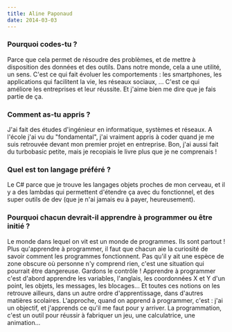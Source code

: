 ```yaml
---
title: Aline Paponaud
date: 2014-03-03
---
```


<!-- ![Aline Paponaud](https://lh3.googleusercontent.com/-M0W0JZMH5xs/Uqcl4NjwEdI/AAAAAAAAAZo/FRNMS0L9teQ/w562-h566-no/ONPRINT-TROMBI-054.JPG) -->

### Pourquoi codes-tu ?

Parce que cela permet de résoudre des problèmes, et de mettre à
disposition des données et des outils. Dans notre monde, cela a une
utilité, un sens. C'est ce qui fait évoluer les comportements : les
smartphones, les applications qui facilitent la vie, les réseaux
sociaux, ... C'est ce qui améliore les entreprises et leur réussite.
Et j'aime bien me dire que je fais partie de ça.

### Comment as-tu appris ?

J'ai fait des études d'ingénieur en informatique, systèmes et
réseaux. A l'école j'ai vu du "fondamental", j'ai vraiment appris à
coder quand je me suis retrouvée devant mon premier projet en
entreprise. Bon, j'ai aussi fait du turbobasic petite, mais je
recopiais le livre plus que je ne comprenais !

### Quel est ton langage préféré ?

Le C# parce que je trouve les langages objets proches de mon cerveau,
et il y a des lambdas qui permettent d'étendre ça avec du fonctionnel,
et des super outils de dev (que je n'ai jamais eu à payer,
heureusement).

### Pourquoi chacun devrait-il apprendre à programmer ou être initié ?

Le monde dans lequel on vit est un monde de programmes. Ils sont
partout ! Plus qu'apprendre à programmer, il faut que chacun aie la
curiosité de savoir comment les programmes fonctionnent. Pas qu'il y
ait une espèce de zone obscure où personne n'y comprend rien, c'est
une situation qui pourrait être dangereuse. Gardons le contrôle !
Apprendre à programmer c'est d'abord apprendre les variables,
l'anglais, les coordonnées X et Y d'un point, les objets, les
messages, les blocages... Et toutes ces notions on les retrouve
ailleurs, dans un autre ordre d'apprentissage, dans d'autres matières
scolaires. L'approche, quand on apprend à programmer, c'est : j'ai un
objectif, et j'apprends ce qu'il me faut pour y arriver. La
programmation, c'est un outil pour réussir à fabriquer un jeu, une
calculatrice, une animation...
